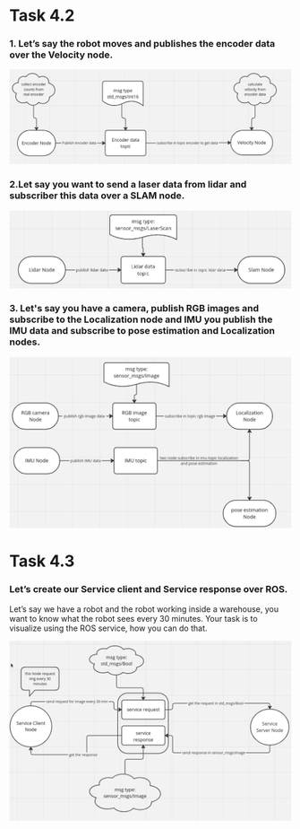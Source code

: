 # Task 4.2
### 1. Let’s say the robot moves and publishes the encoder data over the Velocity node.

![alt text](https://github.com/Ahmed-M0ataz/Robotics-Course/blob/main/task_1_Ros_core/task_1_encoder.png)

### 2.Let say you want to send a laser data from lidar and subscriber this data over a SLAM node.
![alt text](https://github.com/Ahmed-M0ataz/Robotics-Course/blob/main/task_1_Ros_core/task_1_lidar.png)

### 3. Let's say you have a camera, publish RGB images and subscribe to the Localization node and IMU you publish the IMU data and subscribe to pose estimation and Localization nodes.
![alt text](https://github.com/Ahmed-M0ataz/Robotics-Course/blob/main/task_1_Ros_core/task_1_localization_and_poseEstimation.png)

# Task 4.3
### Let’s create our Service client and Service response over ROS.
Let’s say we have a robot and the robot working inside a warehouse, you want to know what the robot sees every 30 minutes. 
Your task is to visualize using the ROS service, how you can do that.

![alt text](https://github.com/Ahmed-M0ataz/Robotics-Course/blob/main/task_1_Ros_core/task_1_service.png)

